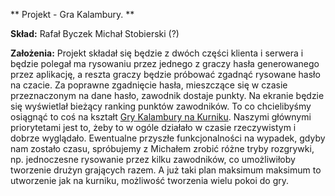 ** Projekt - Gra Kalambury. **

**Skład:**
Rafał Byczek
Michał Stobierski (?)

**Założenia:**
Projekt składał się będzie z dwóch części klienta i serwera i będzie polegał ma rysowaniu przez jednego z graczy hasła generowanego przez aplikację, a reszta graczy będzie próbować zgadnąć rysowane hasło na czacie. Za poprawne zgadnięcie hasła, mieszczące się w czasie przeznaczonym na dane hasło, zawodnik dostaje punkty. Na ekranie będzie się wyświetlał bieżący ranking punktów zawodników. To co chcielibyśmy osiągnąć to coś na kształt [Gry Kalambury na Kurniku](http://www.kurnik.pl/kalambury/). Naszymi głównymi priorytetami jest to, żeby to w ogóle działało w czasie rzeczywistym i dobrze wyglądało. Ewentualne przyszłe funkcjonalności na wypadek, gdyby nam zostało czasu, spróbujemy z Michałem zrobić różne tryby rozgrywki, np. jednoczesne rysowanie przez kilku zawodników, co umożliwiłoby tworzenie drużyn grających razem. A już taki plan maksimum maksimum to utworzenie jak na kurniku, możliwość tworzenia wielu pokoi do gry.